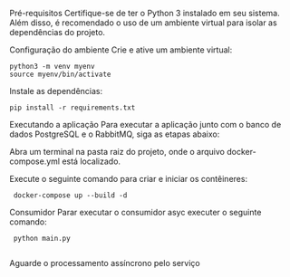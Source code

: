 Pré-requisitos
Certifique-se de ter o Python 3 instalado em seu sistema. Além disso, é recomendado o uso de um ambiente virtual para isolar as dependências do projeto.

Configuração do ambiente
Crie e ative um ambiente virtual:
```
python3 -m venv myenv
source myenv/bin/activate

```
Instale as dependências:
```
pip install -r requirements.txt
```


Executando a aplicação
Para executar a aplicação junto com o banco de dados PostgreSQL e o RabbitMQ, siga as etapas abaixo:

Abra um terminal na pasta raiz do projeto, onde o arquivo docker-compose.yml está localizado.

Execute o seguinte comando para criar e iniciar os contêineres:

``` docker-compose up --build -d```

Consumidor
Parar executar o consumidor asyc executer o seguinte comando:

```
 python main.py
 
```
Aguarde o processamento assíncrono pelo serviço 
